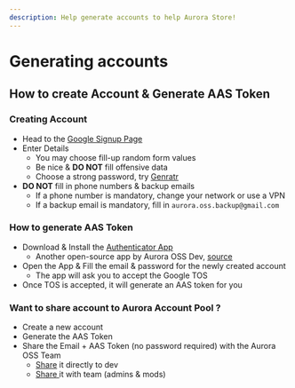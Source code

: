 ```yaml
---
description: Help generate accounts to help Aurora Store!
---
```


# Generating accounts

## How to create Account & Generate AAS Token

### Creating Account <a href="#user-content-creating-account" id="user-content-creating-account"></a>

* Head to the [Google Signup Page](https://accounts.google.com/signup)
* Enter Details
  * You may choose fill-up random form values
  * Be nice & **DO NOT** fill offensive data
  * Choose a strong password, try [Genratr](https://www.genratr.com)
* **DO NOT** fill in phone numbers & backup emails
  * If a phone number is mandatory, change your network or use a VPN
  * If a backup email is mandatory, fill in `aurora.oss.backup@gmail.com`

### How to generate AAS Token <a href="#user-content-how-to-generate-aas-token" id="user-content-how-to-generate-aas-token"></a>

* Download & Install the [Authenticator App](https://github.com/whyorean/Authenticator/releases/download/1.0.2/Authenticator\_v1.0.2.apk)
  * Another open-source app by Aurora OSS Dev, [source](generating-accounts.md#https-github.com-whyorean-authenticatorhow-to-create-account-and-generate-aas-token)
* Open the App & Fill the email & password for the newly created account
  * The app will ask you to accept the Google TOS
* Once TOS is accepted, it will generate an AAS token for you

### Want to share account to Aurora Account Pool ? <a href="#user-content-want-to-share-account-to-aurora-account-pool" id="user-content-want-to-share-account-to-aurora-account-pool"></a>

* Create a new account
* Generate the AAS Token
* Share the Email + AAS Token (no password required) with the Aurora OSS Team
  * [Share](https://t.me/whyorean) it directly to dev
  * [Share ](https://t.me/AuroraSupport)it with team (admins & mods)
